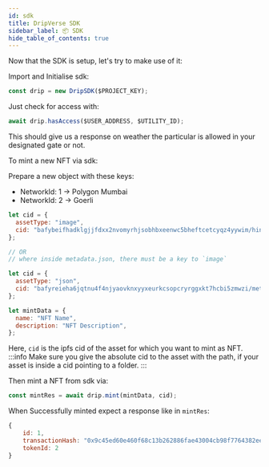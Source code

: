 ```yaml
---
id: sdk
title: DripVerse SDK
sidebar_label: 📦 SDK
hide_table_of_contents: true
---
```


Now that the SDK is setup, let's try to make use of it:

Import and Initialise sdk:

```js
const drip = new DripSDK($PROJECT_KEY);
```

Just check for access with:

```js
await drip.hasAccess($USER_ADDRESS, $UTILITY_ID);
```

This should give us a response on weather the particular is allowed in your designated gate or not.

To mint a new NFT via sdk:

Prepare a new object with these keys:

- NetworkId: 1 -> Polygon Mumbai
- NetworkId: 2 -> Goerli

```js
let cid = {
  assetType: "image",
  cid: "bafybeifhadklgjjfdxx2nvomyrhjsobhbxeenwc5bheftcetcyqz4yywim/hinata.png",
};

// OR
// where inside metadata.json, there must be a key to `image`

let cid = {
  assetType: "json",
  cid: "bafyreieha6jqtnu4f4njyaovknxyyxeurkcsopcryrggxkt7hcbi5zmwzi/metadata.json",
};

let mintData = {
  name: "NFT Name",
  description: "NFT Description",
};
```

Here, `cid` is the ipfs cid of the asset for which you want to mint as NFT.
:::info
Make sure you give the absolute cid to the asset with the path, if your asset is inside a cid pointing to a folder.
:::

Then mint a NFT from sdk via:

```js
const mintRes = await drip.mint(mintData, cid);
```

When Successfully minted expect a response like in `mintRes`:

```js
{
    id: 1,
    transactionHash: "0x9c45ed60e460f68c13b262886fae43004cb98f7764382ee4662cd4808b8c14c6",
    tokenId: 2
}
```
